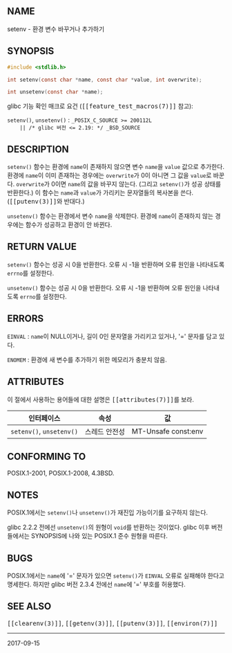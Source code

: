 ## NAME

setenv - 환경 변수 바꾸거나 추가하기

## SYNOPSIS

```c
#include <stdlib.h>

int setenv(const char *name, const char *value, int overwrite);

int unsetenv(const char *name);
```

glibc 기능 확인 매크로 요건 (<tt>[[feature_test_macros(7)]]</tt> 참고):

`setenv()`, `unsetenv()`
:   `_POSIX_C_SOURCE >= 200112L`<br>
    `    || /* glibc 버전 <= 2.19: */ _BSD_SOURCE`

## DESCRIPTION

`setenv()` 함수는 환경에 `name`이 존재하지 않으면 변수 `name`을 `value` 값으로 추가한다. 환경에 `name`이 이미 존재하는 경우에는 `overwrite`가 0이 아니면 그 값을 `value`로 바꾼다. `overwrite`가 0이면 `name`의 값을 바꾸지 않는다. (그리고 `setenv()`가 성공 상태를 반환한다.) 이 함수는 `name`과 `value`가 가리키는 문자열들의 복사본을 쓴다. (<tt>[[putenv(3)]]</tt>와 반대다.)

`unsetenv()` 함수는 환경에서 변수 `name`을 삭제한다. 환경에 `name`이 존재하지 않는 경우에는 함수가 성공하고 환경이 안 바뀐다.

## RETURN VALUE

`setenv()` 함수는 성공 시 0을 반환한다. 오류 시 -1을 반환하며 오류 원인을 나타내도록 `errno`를 설정한다.

`unsetenv()` 함수는 성공 시 0을 반환한다. 오류 시 -1을 반환하며 오류 원인을 나타내도록 `errno`를 설정한다.

## ERRORS

`EINVAL`
:   `name`이 NULL이거나, 길이 0인 문자열을 가리키고 있거나, '=' 문자를 담고 있다.

`ENOMEM`
:   환경에 새 변수를 추가하기 위한 메모리가 충분치 않음.

## ATTRIBUTES

이 절에서 사용하는 용어들에 대한 설명은 <tt>[[attributes(7)]]</tt>를 보라.

| 인터페이스 | 속성 | 값 |
| --- | --- | --- |
| `setenv()`, `unsetenv()` | 스레드 안전성 | MT-Unsafe const:env |

## CONFORMING TO

POSIX.1-2001, POSIX.1-2008, 4.3BSD.

## NOTES

POSIX.1에서는 `setenv()`나 `unsetenv()`가 재진입 가능이기를 요구하지 않는다.

glibc 2.2.2 전에선 `unsetenv()`의 원형이 `void`를 반환하는 것이었다. glibc 이후 버전들에서는 SYNOPSIS에 나와 있는 POSIX.1 준수 원형을 따른다.

## BUGS

POSIX.1에서는 `name`에 '=' 문자가 있으면 `setenv()`가 `EINVAL` 오류로 실패해야 한다고 명세한다. 하지만 glibc 버전 2.3.4 전에선 `name`에 '=' 부호를 허용했다.

## SEE ALSO

<tt>[[clearenv(3)]]</tt>, <tt>[[getenv(3)]]</tt>, <tt>[[putenv(3)]]</tt>, <tt>[[environ(7)]]</tt>

----

2017-09-15
